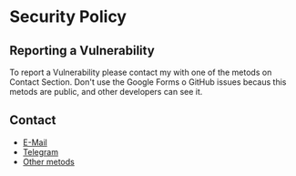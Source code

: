 # Security Policy


## Reporting a Vulnerability

To report a Vulnerability please contact my with one of the metods on Contact Section. Don't use the Google Forms o GitHub issues becaus this metods are public, and other developers can see it.

## Contact

- [E-Mail](mailto:hernan.marti.isaac@gmail.com)
- [Telegram](t.me/piscinadeentropia.es)
- [Other metods](piscinadeentropia.es/contacto)
